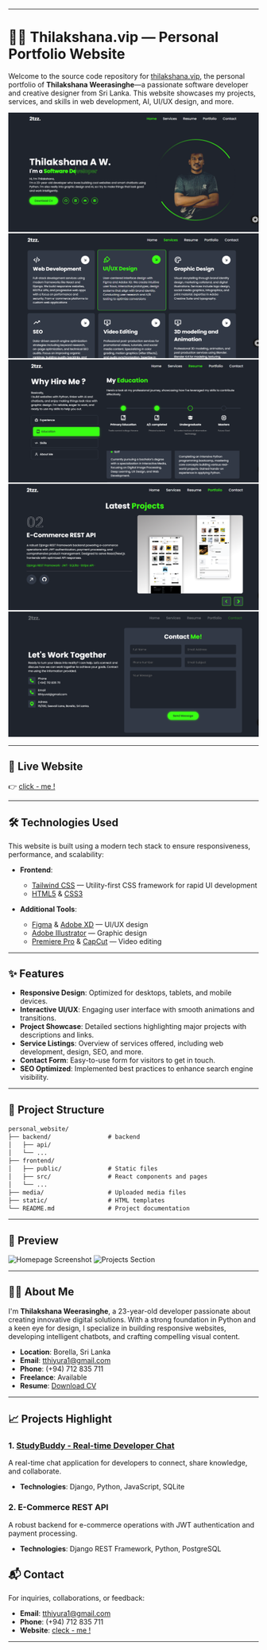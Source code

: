 
---

# 🧑‍💻 Thilakshana.vip — Personal Portfolio Website

Welcome to the source code repository for [thilakshana.vip](https://thilakshana.vip), the personal portfolio of **Thilakshana Weerasinghe**—a passionate software developer and creative designer from Sri Lanka. This website showcases my projects, services, and skills in web development, AI, UI/UX design, and more.

![Website Preview](redme/home.png)
![Website Preview](redme/services.png)
![Website Preview](redme/resume.png)
![Website Preview](redme/portfolio.png)
![Website Preview](redme/contact.png) <!-- Replace with an actual screenshot of your website -->

---

## 🚀 Live Website

👉 [click - me !](https://thilakshana.vip)

---

## 🛠️ Technologies Used

This website is built using a modern tech stack to ensure responsiveness, performance, and scalability:

* **Frontend**:
  * [Tailwind CSS](https://tailwindcss.com/) — Utility-first CSS framework for rapid UI development
  * [HTML5](https://developer.mozilla.org/en-US/docs/Web/Guide/HTML/HTML5) & [CSS3](https://developer.mozilla.org/en-US/docs/Web/CSS)



* **Additional Tools**:

  * [Figma](https://www.figma.com/) & [Adobe XD](https://www.adobe.com/products/xd.html) — UI/UX design
  * [Adobe Illustrator](https://www.adobe.com/products/illustrator.html) — Graphic design
  * [Premiere Pro](https://www.adobe.com/products/premiere.html) & [CapCut](https://www.capcut.com/) — Video editing

---

## ✨ Features

* **Responsive Design**: Optimized for desktops, tablets, and mobile devices.
* **Interactive UI/UX**: Engaging user interface with smooth animations and transitions.
* **Project Showcase**: Detailed sections highlighting major projects with descriptions and links.
* **Service Listings**: Overview of services offered, including web development, design, SEO, and more.
* **Contact Form**: Easy-to-use form for visitors to get in touch.
* **SEO Optimized**: Implemented best practices to enhance search engine visibility.

---

## 📁 Project Structure

```
personal_website/
├── backend/                # backend
│   ├── api/                     
│   └── ...
├── frontend/              
│   ├── public/             # Static files
│   ├── src/                # React components and pages
│   └── ...
├── media/                  # Uploaded media files
├── static/                 # HTML templates         
└── README.md               # Project documentation
```

---

## 📸 Preview

![Homepage Screenshot](https://user-images.githubusercontent.com/yourusername/homepage.png) <!-- Replace with actual screenshots -->
![Projects Section](https://user-images.githubusercontent.com/yourusername/projects.png)

---

## 🧑‍💼 About Me

I'm **Thilakshana Weerasinghe**, a 23-year-old developer passionate about creating innovative digital solutions. With a strong foundation in Python and a keen eye for design, I specialize in building responsive websites, developing intelligent chatbots, and crafting compelling visual content.

* **Location**: Borella, Sri Lanka
* **Email**: [tthiyura1@gmail.com](mailto:tthiyura1@gmail.com)
* **Phone**: (+94) 712 835 711
* **Freelance**: Available
* **Resume**: [Download CV](https://thilakshana.vip/cv.pdf) <!-- Replace with actual CV link -->

---

## 📈 Projects Highlight

### 1. [StudyBuddy - Real-time Developer Chat](https://studybuddev.herokuapp.com/)

A real-time chat application for developers to connect, share knowledge, and collaborate.

* **Technologies**: Django, Python, JavaScript, SQLite

### 2. E-Commerce REST API

A robust backend for e-commerce operations with JWT authentication and payment processing.

* **Technologies**: Django REST Framework, Python, PostgreSQL


## 📬 Contact

For inquiries, collaborations, or feedback:

* **Email**: [tthiyura1@gmail.com](mailto:tthiyura1@gmail.com)
* **Phone**: (+94) 712 835 711
* **Website**: [cleck - me !](https://thilakshana.vip)

---

